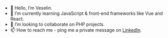 - 👋 Hello, I’m Veselin.
- 🌱 I’m currently learning JavaScript & front-end frameworks like Vue and React.
- 💞️ I’m looking to collaborate on PHP projects.
- 📫 How to reach me - ping me a private message on <a href="https://www.linkedin.com/in/veselin-mihaylov-89bb87193/">LinkedIn</a>.
